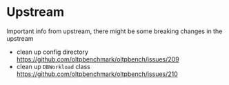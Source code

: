 # Upstream

Important info from upstream, there might be some breaking changes in the upstream

- clean up config directory https://github.com/oltpbenchmark/oltpbench/issues/209
- clean up `DBWorkload` class https://github.com/oltpbenchmark/oltpbench/issues/210
